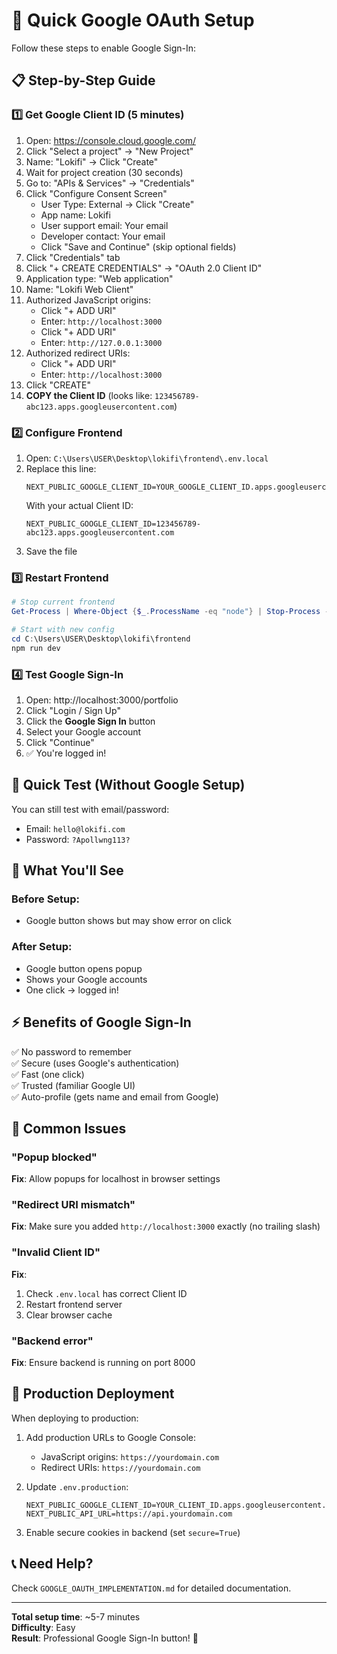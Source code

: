 # 🔐 Quick Google OAuth Setup

Follow these steps to enable Google Sign-In:

## 📋 Step-by-Step Guide

### 1️⃣ Get Google Client ID (5 minutes)

1. Open: https://console.cloud.google.com/
2. Click "Select a project" → "New Project"
3. Name: "Lokifi" → Click "Create"
4. Wait for project creation (30 seconds)
5. Go to: "APIs & Services" → "Credentials"
6. Click "Configure Consent Screen"
   - User Type: External → Click "Create"
   - App name: Lokifi
   - User support email: Your email
   - Developer contact: Your email
   - Click "Save and Continue" (skip optional fields)
7. Click "Credentials" tab
8. Click "+ CREATE CREDENTIALS" → "OAuth 2.0 Client ID"
9. Application type: "Web application"
10. Name: "Lokifi Web Client"
11. Authorized JavaScript origins:
    - Click "+ ADD URI"
    - Enter: `http://localhost:3000`
    - Click "+ ADD URI"
    - Enter: `http://127.0.0.1:3000`
12. Authorized redirect URIs:
    - Click "+ ADD URI"
    - Enter: `http://localhost:3000`
13. Click "CREATE"
14. **COPY the Client ID** (looks like: `123456789-abc123.apps.googleusercontent.com`)

### 2️⃣ Configure Frontend

1. Open: `C:\Users\USER\Desktop\lokifi\frontend\.env.local`
2. Replace this line:
   ```
   NEXT_PUBLIC_GOOGLE_CLIENT_ID=YOUR_GOOGLE_CLIENT_ID.apps.googleusercontent.com
   ```
   With your actual Client ID:
   ```
   NEXT_PUBLIC_GOOGLE_CLIENT_ID=123456789-abc123.apps.googleusercontent.com
   ```
3. Save the file

### 3️⃣ Restart Frontend

```powershell
# Stop current frontend
Get-Process | Where-Object {$_.ProcessName -eq "node"} | Stop-Process -Force

# Start with new config
cd C:\Users\USER\Desktop\lokifi\frontend
npm run dev
```

### 4️⃣ Test Google Sign-In

1. Open: http://localhost:3000/portfolio
2. Click "Login / Sign Up"
3. Click the **Google Sign In** button
4. Select your Google account
5. Click "Continue"
6. ✅ You're logged in!

## 🎯 Quick Test (Without Google Setup)

You can still test with email/password:
- Email: `hello@lokifi.com`
- Password: `?Apollwng113?`

## 📸 What You'll See

### Before Setup:
- Google button shows but may show error on click

### After Setup:
- Google button opens popup
- Shows your Google accounts
- One click → logged in!

## ⚡ Benefits of Google Sign-In

✅ No password to remember  
✅ Secure (uses Google's authentication)  
✅ Fast (one click)  
✅ Trusted (familiar Google UI)  
✅ Auto-profile (gets name and email from Google)  

## 🐛 Common Issues

### "Popup blocked"
**Fix**: Allow popups for localhost in browser settings

### "Redirect URI mismatch"
**Fix**: Make sure you added `http://localhost:3000` exactly (no trailing slash)

### "Invalid Client ID"
**Fix**: 
1. Check `.env.local` has correct Client ID
2. Restart frontend server
3. Clear browser cache

### "Backend error"
**Fix**: Ensure backend is running on port 8000

## 🚀 Production Deployment

When deploying to production:

1. Add production URLs to Google Console:
   - JavaScript origins: `https://yourdomain.com`
   - Redirect URIs: `https://yourdomain.com`

2. Update `.env.production`:
   ```
   NEXT_PUBLIC_GOOGLE_CLIENT_ID=YOUR_CLIENT_ID.apps.googleusercontent.com
   NEXT_PUBLIC_API_URL=https://api.yourdomain.com
   ```

3. Enable secure cookies in backend (set `secure=True`)

## 📞 Need Help?

Check `GOOGLE_OAUTH_IMPLEMENTATION.md` for detailed documentation.

---

**Total setup time**: ~5-7 minutes  
**Difficulty**: Easy  
**Result**: Professional Google Sign-In button! 🎉
